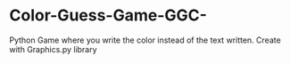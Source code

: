 # Color-Guess-Game-GGC-
Python Game where you write the color instead of the text written. Create with Graphics.py library
